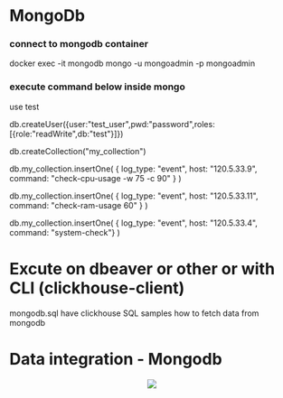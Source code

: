 # MongoDb 

### connect to mongodb container
docker exec -it mongodb mongo -u mongoadmin -p mongoadmin

### execute command below inside mongo
use test

db.createUser({user:"test_user",pwd:"password",roles:[{role:"readWrite",db:"test"}]})

db.createCollection("my_collection")

db.my_collection.insertOne(
    { log_type: "event", host: "120.5.33.9", command: "check-cpu-usage -w 75 -c 90" }
)

db.my_collection.insertOne(
    { log_type: "event", host: "120.5.33.11", command: "check-ram-usage 60" }
)

db.my_collection.insertOne(
    { log_type: "event", host: "120.5.33.4", command: "system-check"}
)

# Excute on dbeaver or other or with CLI (clickhouse-client)
mongodb.sql have clickhouse SQL samples how to fetch data from mongodb

# Data integration - Mongodb 
<p align="center">
  <a href="" rel="noopener">
    <img src="https://github.com/owshq-plumbers/series-clickhouse/blob/main/images/VD06.png"
 </a>
</p>
<div align="center">
